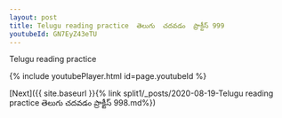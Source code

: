 ```yaml
---
layout: post
title: Telugu reading practice  తెలుగు  చదవడం  ప్రాక్టీస్ 999
youtubeId: GN7EyZ43eTU
---
```

 
 
Telugu reading practice
 
 
 
 
 


{% include youtubePlayer.html id=page.youtubeId %}
 
[Next]({{ site.baseurl }}{% link  split1/_posts/2020-08-19-Telugu reading practice  తెలుగు  చదవడం  ప్రాక్టీస్ 998.md%})
 
